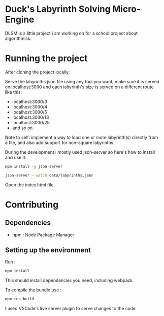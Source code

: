 # Duck's Labyrinth Solving Micro-Engine

DLSM is a little project i am working on for a school project about algorithmics.

# Running the project

After cloning the project locally:

Serve the labyrinths.json file using any tool you want, make sure it is served on localhost:3000 and each labyrinth's size is served on a different route like this:

- localhost:3000/3
- localhost:3000/4
- localhost:3000/5
- localhost:3000/13
- localhost:3000/25
- and so on

Note to self: implement a way to load one or more labyrinth(s) directly from a file, and also add support for non-square labyrinths.

During the development i mostly used json-server so here's how to install and use it:

```bash
npm install -g json-server
```

```bash
json-server --watch data/labyrinths.json
```

Open the index.html file.

# Contributing

## Dependencies

- npm : Node Package Manager

## Setting up the environment

Run :

```bash
npm install
```

This should install dependencies you need, including webpack.

To compile the bundle use :

```bash
npm run build
```

I used VSCode's live server plugin to serve changes to the code.